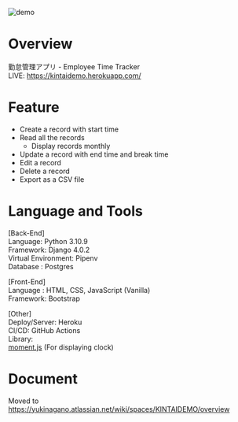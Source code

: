![demo](https://user-images.githubusercontent.com/32025126/156654218-a8a7c993-f628-42df-855a-eddf5f1c65e9.gif)

# Overview
勤怠管理アプリ - Employee Time Tracker  
LIVE: https://kintaidemo.herokuapp.com/

# Feature
- Create a record with start time
- Read all the records
  - Display records monthly
- Update a record with end time and break time
- Edit a record
- Delete a record
- Export as a CSV file

# Language and Tools
[Back-End]  
Language: Python 3.10.9  
Framework: Django 4.0.2  
Virtual Environment: Pipenv  
Database : Postgres   

[Front-End]  
Language : HTML, CSS, JavaScript (Vanilla)  
Framework: Bootstrap

[Other]  
Deploy/Server: Heroku  
CI/CD: GitHub Actions  
Library:   
[moment.js](https://github.com/moment/moment/)  (For displaying clock)

# Document
Moved to
https://yukinagano.atlassian.net/wiki/spaces/KINTAIDEMO/overview
